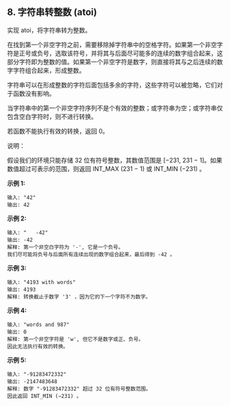 ##  8. 字符串转整数 (atoi)

实现 atoi，将字符串转为整数。

在找到第一个非空字符之前，需要移除掉字符串中的空格字符。如果第一个非空字符是正号或负号，选取该符号，并将其与后面尽可能多的连续的数字组合起来，这部分字符即为整数的值。如果第一个非空字符是数字，则直接将其与之后连续的数字字符组合起来，形成整数。

字符串可以在形成整数的字符后面包括多余的字符，这些字符可以被忽略，它们对于函数没有影响。

当字符串中的第一个非空字符序列不是个有效的整数；或字符串为空；或字符串仅包含空白字符时，则不进行转换。

若函数不能执行有效的转换，返回 0。

说明：

假设我们的环境只能存储 32 位有符号整数，其数值范围是 [−231,  231 − 1]。如果数值超过可表示的范围，则返回  INT_MAX (231 − 1) 或 INT_MIN (−231) 。

**示例 1:**
```
输入: "42"
输出: 42
```
**示例 2:**
```
输入: "   -42"
输出: -42
解释: 第一个非空白字符为 '-', 它是一个负号。
我们尽可能将负号与后面所有连续出现的数字组合起来，最后得到 -42 。
```
**示例 3:**
```
输入: "4193 with words"
输出: 4193
解释: 转换截止于数字 '3' ，因为它的下一个字符不为数字。
```
**示例 4:**
```
输入: "words and 987"
输出: 0
解释: 第一个非空字符是 'w', 但它不是数字或正、负号。
因此无法执行有效的转换。
```
**示例 5:**
```
输入: "-91283472332"
输出: -2147483648
解释: 数字 "-91283472332" 超过 32 位有符号整数范围。 
因此返回 INT_MIN (−231) 。
```
